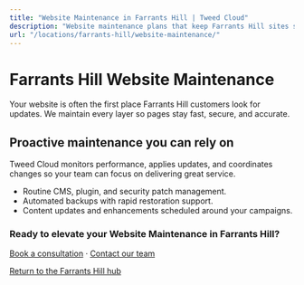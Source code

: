 ```yaml
---
title: "Website Maintenance in Farrants Hill | Tweed Cloud"
description: "Website maintenance plans that keep Farrants Hill sites secure and up to date."
url: "/locations/farrants-hill/website-maintenance/"
---
```


# Farrants Hill Website Maintenance

Your website is often the first place Farrants Hill customers look for updates. We maintain every layer so pages stay fast, secure, and accurate.

## Proactive maintenance you can rely on

Tweed Cloud monitors performance, applies updates, and coordinates changes so your team can focus on delivering great service.

- Routine CMS, plugin, and security patch management.
- Automated backups with rapid restoration support.
- Content updates and enhancements scheduled around your campaigns.

### Ready to elevate your Website Maintenance in Farrants Hill?

[Book a consultation](/consultation/) · [Contact our team](/contact/)

[Return to the Farrants Hill hub](/locations/farrants-hill/)
